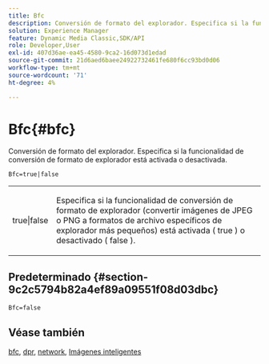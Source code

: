 ```yaml
---
title: Bfc
description: Conversión de formato del explorador. Especifica si la funcionalidad de conversión de formato de explorador está activada o desactivada.
solution: Experience Manager
feature: Dynamic Media Classic,SDK/API
role: Developer,User
exl-id: 407d36ae-ea45-4580-9ca2-16d073d1edad
source-git-commit: 21d6aed6baee24922732461fe680f6cc93bd0d06
workflow-type: tm+mt
source-wordcount: '71'
ht-degree: 4%

---
```


# Bfc{#bfc}

Conversión de formato del explorador. Especifica si la funcionalidad de conversión de formato de explorador está activada o desactivada.

<!--<a id="section_2768B2BEEE214676AA32F17E2A0E3343"></a>-->

`Bfc=true|false`

<table id="simpletable_998CF426296945FEA48D19E33B71A17E"> 
 <tr class="strow"> 
  <td class="stentry"> <p> <span class="codeph"> true|false </span> </p> </td> 
  <td class="stentry"> <p>Especifica si la funcionalidad de conversión de formato de explorador (convertir imágenes de JPEG o PNG a formatos de archivo específicos de explorador más pequeños) está activada ( <span class="codeph"> true </span>) o desactivado ( <span class="codeph"> false </span>). </p> </td> 
 </tr> 
</table>

## Predeterminado {#section-9c2c5794b82a4ef89a09551f08d03dbc}

`Bfc=false`

## Véase también

[bfc](/help/aem-is-ir-api/is-api/image-catalog/image-serving-api-ref/c-image-catalog-reference/c-attributes-reference/r-bfc.md), [dpr](/help/aem-is-ir-api/is-api/http-ref/image-serving-api-ref/c-http-protocol-reference/c-command-reference/r-dpr.md), [network](/help/aem-is-ir-api/is-api/http-ref/image-serving-api-ref/c-http-protocol-reference/c-command-reference/r-network.md), [Imágenes inteligentes](https://experienceleague.adobe.com/docs/experience-manager-cloud-service/content/assets/dynamicmedia/imaging-faq.html?lang=en)
